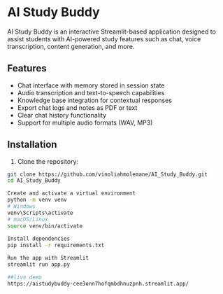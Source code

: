 # AI Study Buddy

AI Study Buddy is an interactive Streamlit-based application designed to assist students with AI-powered study features such as chat, voice transcription, content generation, and more.

## Features

- Chat interface with memory stored in session state
- Audio transcription and text-to-speech capabilities
- Knowledge base integration for contextual responses
- Export chat logs and notes as PDF or text
- Clear chat history functionality
- Support for multiple audio formats (WAV, MP3)

## Installation

1. Clone the repository:

```bash
git clone https://github.com/vinoliahmolemane/AI_Study_Buddy.git
cd AI_Study_Buddy

Create and activate a virtual environment
python -m venv venv
# Windows
venv\Scripts\activate
# macOS/Linux
source venv/bin/activate
 
Install dependencies
pip install -r requirements.txt

Run the app with Streamlit
streamlit run app.py

##live demo
https://aistudybuddy-cee3onn7hofqmbdhnuzpnh.streamlit.app/
